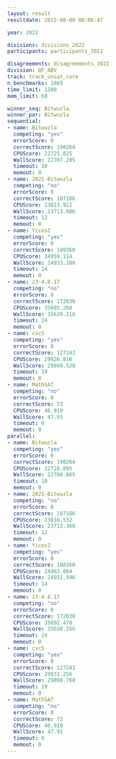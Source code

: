 ```yaml
---
layout: result
resultdate: 2022-08-09 00:06:47

year: 2022

divisions: divisions_2022
participants: participants_2022

disagreements: disagreements_2022
division: QF_ABV
track: track_unsat_core
n_benchmarks: 1865
time_limit: 1200
mem_limit: 60

winner_seq: Bitwuzla
winner_par: Bitwuzla
sequential:
- name: Bitwuzla
  competing: "yes"
  errorScore: 0
  correctScore: 190264
  CPUScore: 22725.825
  WallScore: 22707.205
  timeout: 10
  memout: 0
- name: 2021-Bitwuzla
  competing: "no"
  errorScore: 0
  correctScore: 187186
  CPUScore: 23813.912
  WallScore: 23713.086
  timeout: 12
  memout: 0
- name: Yices2
  competing: "yes"
  errorScore: 0
  correctScore: 180360
  CPUScore: 24959.114
  WallScore: 24933.186
  timeout: 14
  memout: 0
- name: z3-4.8.17
  competing: "no"
  errorScore: 0
  correctScore: 172030
  CPUScore: 35685.268
  WallScore: 35639.216
  timeout: 24
  memout: 0
- name: cvc5
  competing: "yes"
  errorScore: 0
  correctScore: 127243
  CPUScore: 29926.816
  WallScore: 29899.528
  timeout: 19
  memout: 0
- name: MathSAT
  competing: "no"
  errorScore: 0
  correctScore: 73
  CPUScore: 46.919
  WallScore: 47.91
  timeout: 0
  memout: 0
parallel:
- name: Bitwuzla
  competing: "yes"
  errorScore: 0
  correctScore: 190264
  CPUScore: 22728.895
  WallScore: 22706.865
  timeout: 10
  memout: 0
- name: 2021-Bitwuzla
  competing: "no"
  errorScore: 0
  correctScore: 187186
  CPUScore: 23816.532
  WallScore: 23712.366
  timeout: 12
  memout: 0
- name: Yices2
  competing: "yes"
  errorScore: 0
  correctScore: 180360
  CPUScore: 24963.064
  WallScore: 24932.596
  timeout: 14
  memout: 0
- name: z3-4.8.17
  competing: "no"
  errorScore: 0
  correctScore: 172030
  CPUScore: 35692.478
  WallScore: 35638.156
  timeout: 24
  memout: 0
- name: cvc5
  competing: "yes"
  errorScore: 0
  correctScore: 127243
  CPUScore: 29931.256
  WallScore: 29898.768
  timeout: 19
  memout: 0
- name: MathSAT
  competing: "no"
  errorScore: 0
  correctScore: 73
  CPUScore: 46.919
  WallScore: 47.91
  timeout: 0
  memout: 0
---
```

